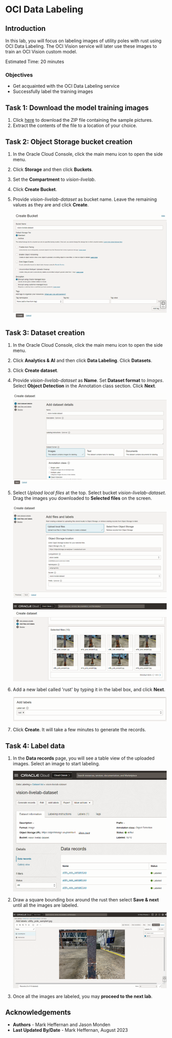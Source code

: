# OCI Data Labeling

## Introduction

In this lab, you will focus on labeling images of utility poles with rust using OCI Data Labeling. The OCI Vision service will later use these images to train an OCI Vision custom model.

Estimated Time: 20 minutes

### Objectives

- Get acquainted with the OCI Data Labeling service
- Successfully label the training images

## Task 1: Download the model training images

1. Click [here](https://github.com/oracle-livelabs/oci/raw/main/oci-vision-defect-detection/images/model/utility_pole_samples.zip) to download the ZIP file containing the sample pictures. 
2. Extract the contents of the file to a location of your choice.

## Task 2: Object Storage bucket creation

1. In the Oracle Cloud Console, click the main menu icon to open the side menu.
2. Click **Storage** and then click **Buckets**. 
3. Set the **Compartment** to *vision-livelab*.
4. Click **Create Bucket**.
5. Provide *vision-livelab-dataset* as bucket name. Leave the remaining values as they are and click **Create**.

   ![Creation of Object Storage bucket for Data Labeling](../images/create_bucket.png)

## Task 3: Dataset creation 

1. In the Oracle Cloud Console, click the main menu icon to open the side menu.
2. Click **Analytics & AI** and then click **Data Labeling**. Click **Datasets**.
4. Click **Create dataset**.
5. Provide *vision-livelab-dataset* as **Name**. Set **Dataset format** to *Images*. Select **Object Detection** in the Annotation class section. Click **Next**.

   ![Creation of Data Labeling dataset - 1](../images/create_dataset1.png)

6. Select *Upload local files* at the top. Select bucket *vision-livelab-dataset*. Drag the images you downloaded to **Selected files** on the screen.

   ![Creation of Data Labeling dataset - 2](../images/create_dataset2.png)
   
   ![Creation of Data Labeling dataset - 3](../images/create_dataset3.png)

7. Add a new label called 'rust' by typing it in the label box, and click **Next**.

   ![Creation of Data Labeling dataset - 4](../images/create_dataset4.png)

8. Click **Create**. It will take a few minutes to generate the records.

## Task 4: Label data

1. In the **Data records** page, you will see a table view of the uploaded images. Select an image to start labeling.

   ![Creation of Data Labeling dataset - 1](../images/data_labeling_images_table.png)

2. Draw a square bounding box around the rust then select **Save & next** until all the images are labeled.

   ![Labeling an image](../images/labeling_an_image.png)

3. Once all the images are labeled, you may **proceed to the next lab**.

## Acknowledgements

* **Authors** - Mark Heffernan and Jason Monden
* **Last Updated By/Date** - Mark Heffernan, August 2023